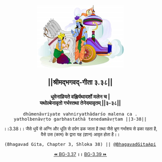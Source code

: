 <center><img src="../../asset/BG.png" alt="#API #bhagavadgitaapi #slok #nodejs #js #api #gitaapi #krishna #hinduism #vedic #ISKCON #shreemadbhagavadgita #technology"/>
<h2>||श्रीमद्‍भगवद्‍-गीता ३.३८||</h2>
<h3>धूमेनाव्रियते वह्निर्यथादर्शो मलेन च |<br/>यथोल्बेनावृतो गर्भस्तथा तेनेदमावृतम् ||३-३८||</h3>
<pre>dhūmenāvriyate vahniryathādarśo malena ca .<br/>yatholbenāvṛto garbhastathā tenedamāvṛtam ||3-38||</pre>
<p>।।3.38।। जैसे धुयें से अग्नि और धूलि से दर्पण ढक जाता है तथा जैसे भ्रूण गर्भाशय से ढका रहता है, वैसे उस (काम) के द्वारा यह (ज्ञान) आवृत होता है।।</p>
<pre>(Bhagavad Gita, Chapter 3, Shloka 38) || <a href="https://twitter.com/bhagavadgitaapi">@BhagavadGitaApi</a></pre><a href="../../3/37">⏪  BG-3.37</a><b>        ।।        </b><a href="../../3/39">BG-3.39  ⏩</a></center>